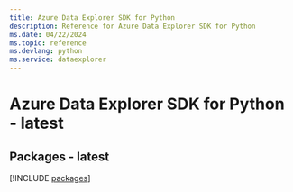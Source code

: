 ```yaml
---
title: Azure Data Explorer SDK for Python
description: Reference for Azure Data Explorer SDK for Python
ms.date: 04/22/2024
ms.topic: reference
ms.devlang: python
ms.service: dataexplorer
---
```

# Azure Data Explorer SDK for Python - latest
## Packages - latest
[!INCLUDE [packages](data-explorer-index.md)]